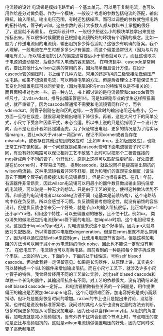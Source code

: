 电流镜的设计
电流镜是模拟电路里的一个基本单元，可以用于复制电流，也可以用作给差分对做负载。作为一个模块，一般设计考虑的参数包括电流的匹配，输出阻抗，输入阻抗，输出电压范围，有时还包括噪声。而可以调整的参数就包括电路的拓扑结构，管子的w和l。这些参数的设计大多数人都从教科书上掌握的很好了，这里就不再重复。
在实际设计中，一般很少把这么小的模块单独拿出来提些指标出来。所以很多时候需要自己根据电流镜所处的环境有个明确的概念。比如一般为了传送电流用的电流镜，输出阻抗多少算合适呢？这很少有明确的答案。我个人理解，一般电流在产生时都多多少少有偏差，而这个偏差通常很大（因为与片内电阻有关）。所以输出阻抗引入的偏差通常要远小于前者就可以了。而且这也取决于电源的波动情况，后级对输入电流的容忍情况。
在电流镜中，cascode是常用的，要比其他什么wilson之类的常用的多，因为简单而且设计方便。在设计cascode管的偏压时，书上给了几种方法，常用的还是1/4的二极管接法做偏压产生电路，如果不想浪费电流，可以用串电阻的方法。但是后者理论上不能保证当工艺变化时偏置电压可以同步变化（因为电阻的R与mos的特性可以是不相关的），而且面积相对也大一些。前一种方法，书上都讨论的是电流镜管和cascode管同样尺寸，让vds=vdsat，推导出偏压管是1/4。可是如果刚毕业的学生这样照猫画虎，就严重错了。因为cascode管通常不需要和电流镜管同样尺寸，而令vds=vdsat，则管子刚刚在饱和区的边缘，一方面此时的输出电阻还有些小，另一方面一旦存在误差，就很容易使输出电阻下降很多。再者，这是大尺寸下的简单公式，小尺寸下受各种因素干扰，未必合适。所以书上说的只是给指明了一个设计方向，而不是让设计者如此照猫画虎。为了保证输出电阻，更多的情况是为了给实际留margin，要让vds大于vdsat一两百mV，保证不同corner或者当存在mismatch，或者存在其他没想到的效应时（比如IR drop，比如版图效应），也能正常工作在饱和区。另一个问题就是如果cascode管和下面电流镜管子尺寸不同，有没有好的电路可以保证相对工艺不敏感？此时可以把那个二极管连接的mos拆成两个不同的管子，分开优化，原则上这样可以匹配性更好些，好处应该是在仿corner时，不容易出问题。
提到cascode，就说说同样是提高输出阻抗的wilson电流镜。这种电流镜看着非常不舒服，因为和我们的直观完全相反（请注意它下面两个管子的栅极接法和电流镜相反）。但是它也很有来历。在几十年前，有源器件非常昂贵，因此wilson电流镜可以用最小的器件数目做出输出阻抗倍增的电流镜，可以说是一种天才的想法。只是由于工艺的变化，使得这种做法优势不再。和普通的电流镜或者cascode电流镜不同（这基本是前馈结构），这个电路结构中存在负反馈，所以会感觉不习惯。负反馈需要考虑稳定性，就没有前馈的容易设计。但是负反馈也带来另一个好处，就是节点x的输入阻抗很低，比正常的gm-1还小gm*ro倍。利用这个特性，可以去偏置别的栅极，且不怕干扰。例如xx。
类似消失的做法还包括电流镜mos管下面的电阻。在bipolar时期，这个电阻经常出现。这是由于bipolar的gm很大，对电流镜来说这不是个好事情。因为gm大就导致对失配敏感，所以需要这种电阻做degeneration。但是在cmos里就不那么常用了，因为可以通过控制vdsat来控制gm，比使用电阻更节省面积。但是这种加电阻的方法也可以用于减小mos电流镜的flick noise，因此也不能说一定就没有用了。
在低电压下，电流镜也可以有新电路。目前看到的一种是把每个管子拆成两个串联，上面的W/L大，下面的小，下面的处于线性区，号称self biased cascode。但对此我持一定保留意见。如果是长沟器件，从原理上讲，其实完全可以替换成一个长L的器件来增加输出阻抗。而在小尺寸工艺下，就涉及许多小尺寸管子的特性。我曾经曾经用不同的工艺做过实验，对比self biased cascode和单独一个长沟的器件，其输出阻抗各有不同，对工艺的依赖很大，没有明确结论说self biased cascode一定好。。
和电流镜稍微有些关系的一个问题是，用作提供偏压的输出是否要加decouple 电容。这个问题很难回答。加电容好处是减小高频抖动，但坏处是低频恢复时间的增加。razavi的书上也只是提出来讨论，没给答案。也许就是说没有标准答案吧。我问过的其他人似乎也没有定量的方法去判断，很多时候更多的是从习惯出发加电容，因为还可以当作dummy用。从阻抗的角度看，加电流就是减小高频阻抗，当有外界干扰耦合到这个节点上时，节点电压的变动是正比与高频阻抗的。这就是wilson电流镜做偏置电压的好处，因为它同时改变了高低频阻抗
 

